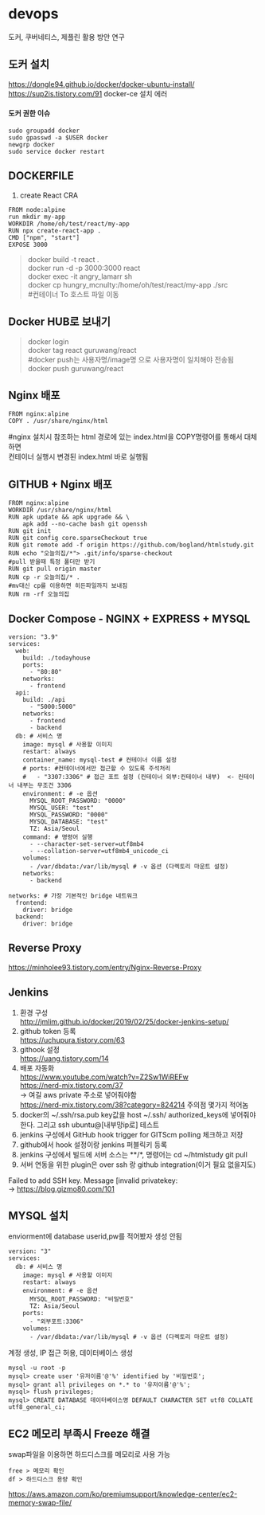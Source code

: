 # devops
도커, 쿠버네티스, 제플린 활용 방안 연구  

## 도커 설치  
https://dongle94.github.io/docker/docker-ubuntu-install/    
https://sup2is.tistory.com/91 docker-ce 설치 에러  
#### 도커 권한 이슈  
```
sudo groupadd docker
sudo gpasswd -a $USER docker
newgrp docker
sudo service docker restart
```


## DOCKERFILE
1. create React CRA  
```
FROM node:alpine  
run mkdir my-app  
WORKDIR /home/oh/test/react/my-app  
RUN npx create-react-app .  
CMD ["npm", "start"]  
EXPOSE 3000  
```
> docker build -t react .  
> docker run -d -p 3000:3000 react  
> docker exec -it angry_lamarr sh  
> docker cp hungry_mcnulty:/home/oh/test/react/my-app ./src  
#컨테이너 To 호스트 파일 이동

## Docker HUB로 보내기
> docker login  
> docker tag react guruwang/react  
#docker push는 사용자명/image명 으로 사용자명이 일치해야 전송됨  
> docker push guruwang/react  

## Nginx 배포
```
FROM nginx:alpine
COPY . /usr/share/nginx/html
```
#nginx 설치시 참조하는 html 경로에 있는 index.html을 COPY명령어를 통해서 대체하면  
컨테이너 실행시 변경된 index.html 바로 실행됨  

## GITHUB + Nginx 배포  
```
FROM nginx:alpine  
WORKDIR /usr/share/nginx/html  
RUN apk update && apk upgrade && \  
    apk add --no-cache bash git openssh  
RUN git init  
RUN git config core.sparseCheckout true  
RUN git remote add -f origin https://github.com/bogland/htmlstudy.git  
RUN echo "오늘의집/*"> .git/info/sparse-checkout  
#pull 받을때 특정 폴더만 받기  
RUN git pull origin master  
RUN cp -r 오늘의집/* .  
#mv대신 cp를 이용하면 히든파일까지 보내짐  
RUN rm -rf 오늘의집  
```

## Docker Compose - NGINX + EXPRESS +  MYSQL  
```
version: "3.9"
services:
  web:
    build: ./todayhouse
    ports:
      - "80:80"
    networks:
      - frontend
  api:
    build: ./api
      - "5000:5000"
    networks:
      - frontend
      - backend
  db: # 서비스 명
    image: mysql # 사용할 이미지
    restart: always
    container_name: mysql-test # 컨테이너 이름 설정
    # ports: #컨테이너에서만 접근할 수 있도록 주석처리
    #   - "3307:3306" # 접근 포트 설정 (컨테이너 외부:컨테이너 내부)  <- 컨테이너 내부는 무조건 3306
    environment: # -e 옵션
      MYSQL_ROOT_PASSWORD: "0000"
      MYSQL_USER: "test"
      MYSQL_PASSWORD: "0000"
      MYSQL_DATABASE: "test" 
      TZ: Asia/Seoul
    command: # 명령어 실행
      - --character-set-server=utf8mb4
      - --collation-server=utf8mb4_unicode_ci
    volumes:
      - /var/dbdata:/var/lib/mysql # -v 옵션 (다렉토리 마운트 설정)
    networks:
      - backend

networks: # 가장 기본적인 bridge 네트워크
  frontend:
    driver: bridge
  backend:
    driver: bridge
```
## Reverse Proxy  
https://minholee93.tistory.com/entry/Nginx-Reverse-Proxy  

## Jenkins  
1. 환경 구성  
http://jmlim.github.io/docker/2019/02/25/docker-jenkins-setup/  
2. github token 등록  
https://uchupura.tistory.com/63  
3. githook 설정  
https://uang.tistory.com/14  
4. 배포 자동화  
https://www.youtube.com/watch?v=Z2Sw1WiREFw    
https://nerd-mix.tistory.com/37  
-> 여길 aws private 주소로 넣어줘야함  
https://nerd-mix.tistory.com/38?category=824214
주의점 몇가지 적어놈
1. docker의 ~/.ssh/rsa.pub key값을 host  ~/.ssh/ authorized_keys에 넣어줘야 한다. 그리고 ssh ubuntu@[내부망ip로] 테스트    
2. jenkins 구성에서 GitHub hook trigger for GITScm polling 체크하고 저장    
3. github에서 hook 설정이랑 jenkins 퍼블릭키 등록  
4. jenkins 구성에서 빌드에 서버 소스는 **/*, 명령어는 cd ~/htmlstudy git pull  
5. 서버 연동을 위한 plugin은 over ssh 랑 github integration(이거 필요 없을지도)   

Failed to add SSH key. Message [invalid privatekey:  
-> https://blog.gizmo80.com/101  

## MYSQL 설치  
enviorment에 database userid,pw를 적어봤자 생성 안됨
```
version: "3"
services:
  db: # 서비스 명
    image: mysql # 사용할 이미지
    restart: always
    environment: # -e 옵션
      MYSQL_ROOT_PASSWORD: "비밀번호"
      TZ: Asia/Seoul
    ports:
      - "외부포트:3306"
    volumes:
      - /var/dbdata:/var/lib/mysql # -v 옵션 (다렉토리 마운트 설정)

```
계정 생성, IP 접근 허용, 데이터베이스 생성   
```
mysql -u root -p
mysql> create user '유저이름'@'%' identified by '비밀번호';
mysql> grant all privileges on *.* to '유저이름'@'%';
mysql> flush privileges;
mysql> CREATE DATABASE 데이터베이스명 DEFAULT CHARACTER SET utf8 COLLATE utf8_general_ci;
```

## EC2 메모리 부족시 Freeze 해결  
swap파일을 이용하면 하드디스크를 메모리로 사용 가능  
```
free > 메모리 확인
df > 하드디스크 용량 확인
```
https://aws.amazon.com/ko/premiumsupport/knowledge-center/ec2-memory-swap-file/
